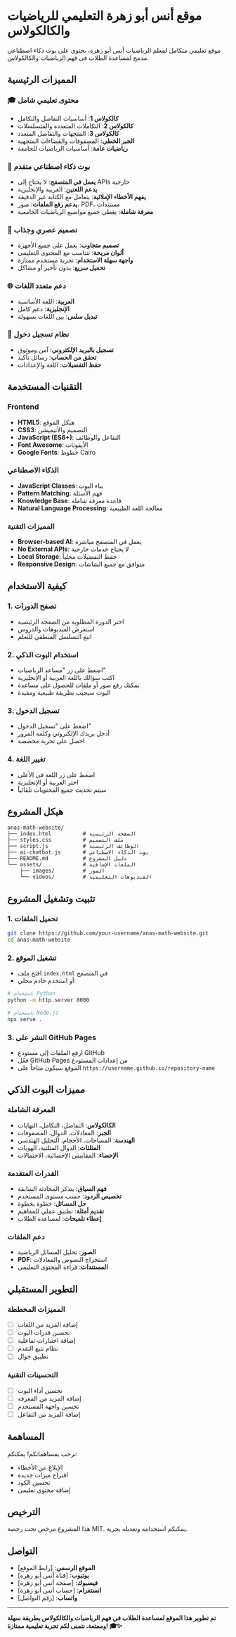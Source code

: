 # موقع أنس أبو زهرة التعليمي للرياضيات والكالكولاس

موقع تعليمي متكامل لمعلم الرياضيات أنس أبو زهرة، يحتوي على بوت ذكاء اصطناعي مدمج لمساعدة الطلاب في فهم الرياضيات والكالكولاس.

## المميزات الرئيسية

### 🎓 محتوى تعليمي شامل
- **كالكولاس 1**: أساسيات التفاضل والتكامل
- **كالكولاس 2**: التكاملات المتعددة والمتسلسلات
- **كالكولاس 3**: المتجهات والتفاضل المتعدد
- **الجبر الخطي**: المصفوفات والفضاءات المتجهية
- **رياضيات عامة**: أساسيات الرياضيات للجامعة

### 🤖 بوت ذكاء اصطناعي متقدم
- **يعمل في المتصفح**: لا يحتاج إلى APIs خارجية
- **يدعم اللغتين**: العربية والإنجليزية
- **يفهم الأخطاء الإملائية**: يتعامل مع الكتابة غير الدقيقة
- **يدعم رفع الملفات**: صور، PDF، مستندات
- **معرفة شاملة**: يغطي جميع مواضيع الرياضيات الجامعية

### 🎨 تصميم عصري وجذاب
- **تصميم متجاوب**: يعمل على جميع الأجهزة
- **ألوان مريحة**: تتناسب مع المحتوى التعليمي
- **واجهة سهلة الاستخدام**: تجربة مستخدم ممتازة
- **تحميل سريع**: بدون تأخير أو مشاكل

### 🌐 دعم متعدد اللغات
- **العربية**: اللغة الأساسية
- **الإنجليزية**: دعم كامل
- **تبديل سلس**: بين اللغات بسهولة

### 🔐 نظام تسجيل دخول
- **تسجيل بالبريد الإلكتروني**: آمن وموثوق
- **تحقق من الحساب**: رسائل تأكيد
- **حفظ التفضيلات**: اللغة والإعدادات

## التقنيات المستخدمة

### Frontend
- **HTML5**: هيكل الموقع
- **CSS3**: التصميم والأنيميشن
- **JavaScript (ES6+)**: التفاعل والوظائف
- **Font Awesome**: الأيقونات
- **Google Fonts**: خطوط Cairo

### الذكاء الاصطناعي
- **JavaScript Classes**: بناء البوت
- **Pattern Matching**: فهم الأسئلة
- **Knowledge Base**: قاعدة معرفة شاملة
- **Natural Language Processing**: معالجة اللغة الطبيعية

### المميزات التقنية
- **Browser-based AI**: يعمل في المتصفح مباشرة
- **No External APIs**: لا يحتاج خدمات خارجية
- **Local Storage**: حفظ التفضيلات محلياً
- **Responsive Design**: متوافق مع جميع الشاشات

## كيفية الاستخدام

### 1. تصفح الدورات
- اختر الدورة المطلوبة من الصفحة الرئيسية
- استعرض الفيديوهات والدروس
- اتبع التسلسل المنطقي للتعلم

### 2. استخدام البوت الذكي
- اضغط على زر "مساعد الرياضيات"
- اكتب سؤالك باللغة العربية أو الإنجليزية
- يمكنك رفع صور أو ملفات للحصول على مساعدة
- البوت سيجيب بطريقة طبيعية ومفيدة

### 3. تسجيل الدخول
- اضغط على "تسجيل الدخول"
- أدخل بريدك الإلكتروني وكلمة المرور
- احصل على تجربة مخصصة

### 4. تغيير اللغة
- اضغط على زر اللغة في الأعلى
- اختر العربية أو الإنجليزية
- سيتم تحديث جميع المحتويات تلقائياً

## هيكل المشروع

```
anas-math-website/
├── index.html          # الصفحة الرئيسية
├── styles.css          # ملف التصميم
├── script.js           # الوظائف الرئيسية
├── ai-chatbot.js       # بوت الذكاء الاصطناعي
├── README.md           # دليل المشروع
└── assets/             # الملفات الإضافية
    ├── images/         # الصور
    └── videos/         # الفيديوهات التعليمية
```

## تثبيت وتشغيل المشروع

### 1. تحميل الملفات
```bash
git clone https://github.com/your-username/anas-math-website.git
cd anas-math-website
```

### 2. تشغيل الموقع
- افتح ملف `index.html` في المتصفح
- أو استخدم خادم محلي:
```bash
# باستخدام Python
python -m http.server 8000

# باستخدام Node.js
npx serve .
```

### 3. النشر على GitHub Pages
- ارفع الملفات إلى مستودع GitHub
- فعّل GitHub Pages من إعدادات المستودع
- الموقع سيكون متاحاً على `https://username.github.io/repository-name`

## مميزات البوت الذكي

### المعرفة الشاملة
- **الكالكولاس**: التفاضل، التكامل، النهايات
- **الجبر**: المعادلات، الدوال، المصفوفات
- **الهندسة**: المساحات، الأحجام، التحليل الهندسي
- **المثلثات**: الدوال المثلثية، الهويات
- **الإحصاء**: المقاييس الإحصائية، الاحتمالات

### القدرات المتقدمة
- **فهم السياق**: يتذكر المحادثة السابقة
- **تخصيص الردود**: حسب مستوى المستخدم
- **حل المسائل**: خطوة بخطوة
- **تقديم أمثلة**: تطبيق عملي للمفاهيم
- **إعطاء تلميحات**: لمساعدة الطلاب

### دعم الملفات
- **الصور**: تحليل المسائل الرياضية
- **PDF**: استخراج النصوص والمعادلات
- **المستندات**: قراءة المحتوى التعليمي

## التطوير المستقبلي

### المميزات المخططة
- [ ] إضافة المزيد من اللغات
- [ ] تحسين قدرات البوت
- [ ] إضافة اختبارات تفاعلية
- [ ] نظام تتبع التقدم
- [ ] تطبيق جوال

### التحسينات التقنية
- [ ] تحسين أداء البوت
- [ ] إضافة المزيد من المعرفة
- [ ] تحسين واجهة المستخدم
- [ ] إضافة المزيد من التفاعل

## المساهمة

نرحب بمساهماتكم! يمكنكم:
- الإبلاغ عن الأخطاء
- اقتراح ميزات جديدة
- تحسين الكود
- إضافة محتوى تعليمي

## الترخيص

هذا المشروع مرخص تحت رخصة MIT. يمكنكم استخدامه وتعديله بحرية.

## التواصل

- **الموقع الرسمي**: [رابط الموقع]
- **يوتيوب**: [قناة أنس أبو زهرة]
- **فيسبوك**: [صفحة أنس أبو زهرة]
- **انستغرام**: [حساب أنس أبو زهرة]
- **واتساب**: [رقم التواصل]

---

**تم تطوير هذا الموقع لمساعدة الطلاب في فهم الرياضيات والكالكولاس بطريقة سهلة وممتعة. نتمنى لكم تجربة تعليمية ممتازة! 🎓✨** 